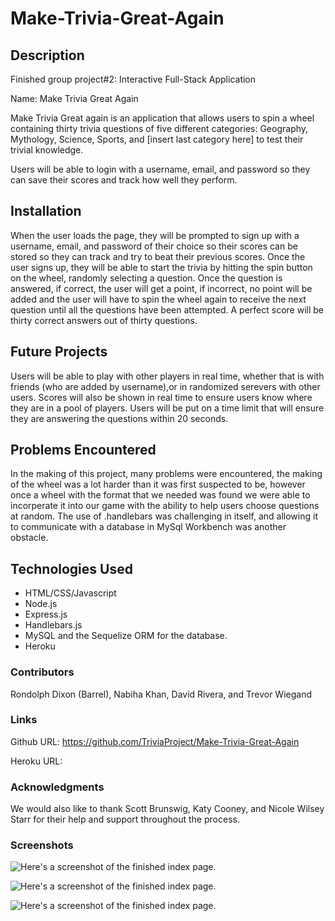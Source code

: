# Make-Trivia-Great-Again

## Description

Finished group project#2: Interactive Full-Stack Application

Name: Make Trivia Great Again

Make Trivia Great again is an application that allows users to spin a wheel containing thirty trivia questions of five different categories: Geography, Mythology, Science, Sports, and [insert last category here] to test their trivial knowledge.

Users will be able to login with a username, email, and password so they can save their scores and track how well they perform.

## Installation

When the user loads the page, they will be prompted to sign up with a username, email, and password of their choice so their scores can be stored so they can track and try to beat their previous scores. Once the user signs up, they will be able to start the trivia by hitting the spin button on the wheel, randomly selecting a question. Once the question is answered, if correct, the user will get a point, if incorrect, no point will be added and the user will have to spin the wheel again to receive the next question until all the questions have been attempted. A perfect score will be thirty correct answers out of thirty questions.

## Future Projects 

Users will be able to play with other players in real time, whether that is with friends (who are added by username),or in randomized serevers with other users. Scores will also be shown in real time to ensure users know where they are in a pool of players. Users will be put on a time limit that will ensure they are answering the questions within 20 seconds. 

## Problems Encountered

In the making of this project, many problems were encountered, the making of the wheel was a lot harder than it was first suspected to be, however once a wheel with the format that we needed was found we were able to incorperate it into our game with the ability to help users choose questions at random. The use of .handlebars was challenging in itself, and allowing it to communicate with a database in MySql Workbench was another obstacle. 

## Technologies Used

- HTML/CSS/Javascript
- Node.js
- Express.js
- Handlebars.js
- MySQL and the Sequelize ORM for the database.
- Heroku

### Contributors

Rondolph Dixon (Barrel), Nabiha Khan, David Rivera, and Trevor Wiegand

### Links

Github URL: https://github.com/TriviaProject/Make-Trivia-Great-Again

Heroku URL:

### Acknowledgments

We would also like to thank Scott Brunswig, Katy Cooney, and Nicole Wilsey Starr for their help and support throughout the process.

### Screenshots

![Here's a screenshot of the finished index page.](./assets/images/index-screenshot.png)

![Here's a screenshot of the finished index page.](./assets/images/screenshot-of-answers.png)

![Here's a screenshot of the finished index page.](./assets/images/fetched-movie-poster.png)
